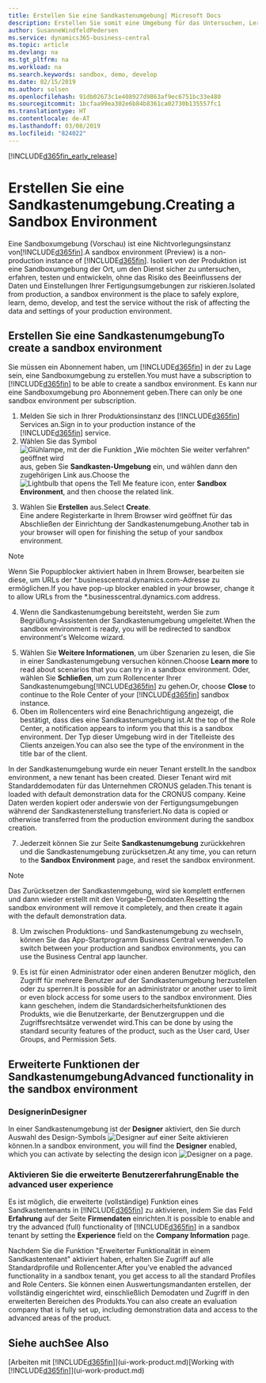 ```yaml
---
title: Erstellen Sie eine Sandkastenumgebung| Microsoft Docs
description: Erstellen Sie somit eine Umgebung für das Untersuchen, Lernen, Entwickeln und Testen.
author: SusanneWindfeldPedersen
ms.service: dynamics365-business-central
ms.topic: article
ms.devlang: na
ms.tgt_pltfrm: na
ms.workload: na
ms.search.keywords: sandbox, demo, develop
ms.date: 02/15/2019
ms.author: solsen
ms.openlocfilehash: 91db02673c1e408927d9863af9ec6751bc33e480
ms.sourcegitcommit: 1bcfaa99ea302e6b84b8361ca02730b135557fc1
ms.translationtype: HT
ms.contentlocale: de-AT
ms.lasthandoff: 03/08/2019
ms.locfileid: "824022"
---
```

[!INCLUDE[d365fin_early_release](includes/d365fin_early_release.md.md)]

# <a name="creating-a-sandbox-environment"></a><span data-ttu-id="5f3eb-103">Erstellen Sie eine Sandkastenumgebung.</span><span class="sxs-lookup"><span data-stu-id="5f3eb-103">Creating a Sandbox Environment</span></span>
<span data-ttu-id="5f3eb-104">Eine Sandboxumgebung (Vorschau) ist eine Nichtvorlegungsinstanz von[!INCLUDE[d365fin](includes/d365fin_md.md)].</span><span class="sxs-lookup"><span data-stu-id="5f3eb-104">A sandbox environment (Preview) is a non-production instance of [!INCLUDE[d365fin](includes/d365fin_md.md)].</span></span> <span data-ttu-id="5f3eb-105">Isoliert von der Produktion ist eine Sandboxumgebung der Ort, um den Dienst sicher zu untersuchen, erfahren, testen und entwickeln, ohne das Risiko des Beeinflussens der Daten und Einstellungen Ihrer Fertigungsumgebungen zur riskieren.</span><span class="sxs-lookup"><span data-stu-id="5f3eb-105">Isolated from production, a sandbox environment is the place to safely explore, learn, demo, develop, and test the service without the risk of affecting the data and settings of your production environment.</span></span>

## <a name="to-create-a-sandbox-environment"></a><span data-ttu-id="5f3eb-106">Erstellen Sie eine Sandkastenumgebung</span><span class="sxs-lookup"><span data-stu-id="5f3eb-106">To create a sandbox environment</span></span>
<span data-ttu-id="5f3eb-107">Sie müssen ein Abonnement haben, um [!INCLUDE[d365fin](includes/d365fin_md.md)] in der zu Lage sein, eine Sandboxumgebung zu erstellen.</span><span class="sxs-lookup"><span data-stu-id="5f3eb-107">You must have a subscription to [!INCLUDE[d365fin](includes/d365fin_md.md)] to be able to create a sandbox environment.</span></span> <span data-ttu-id="5f3eb-108">Es kann nur eine Sandboxumgebung pro Abonnement geben.</span><span class="sxs-lookup"><span data-stu-id="5f3eb-108">There can only be one sandbox environment per subscription.</span></span>

1. <span data-ttu-id="5f3eb-109">Melden Sie sich in Ihrer Produktionsinstanz des [!INCLUDE[d365fin](includes/d365fin_md.md)] Services an.</span><span class="sxs-lookup"><span data-stu-id="5f3eb-109">Sign in to your production instance of the [!INCLUDE[d365fin](includes/d365fin_md.md)] service.</span></span>
2. <span data-ttu-id="5f3eb-110">Wählen Sie das Symbol ![Glühlampe, mit der die Funktion „Wie möchten Sie weiter verfahren“ geöffnet wird](media/ui-search/search_small.png "Wie möchten Sie weiter verfahren?") aus, geben Sie **Sandkasten-Umgebung** ein, und wählen dann den zugehörigen Link aus.</span><span class="sxs-lookup"><span data-stu-id="5f3eb-110">Choose the ![Lightbulb that opens the Tell Me feature](media/ui-search/search_small.png "Tell me what you want to do") icon, enter **Sandbox Environment**, and then choose the related link.</span></span>
<!-- ![Sandbox Environment Setup](./media/across-sandbox/sandbox-environment-setup.png) -->
3. <span data-ttu-id="5f3eb-111">Wählen Sie **Erstellen** aus.</span><span class="sxs-lookup"><span data-stu-id="5f3eb-111">Select **Create**.</span></span>  
  <span data-ttu-id="5f3eb-112">Eine andere Registerkarte in Ihrem Browser wird geöffnet für das Abschließen der Einrichtung der Sandkastenumgebung.</span><span class="sxs-lookup"><span data-stu-id="5f3eb-112">Another tab in your browser will open for finishing the setup of your sandbox environment.</span></span>
> [!NOTE]  
>  <span data-ttu-id="5f3eb-113">Wenn Sie Popupblocker aktiviert haben in Ihrem Browser, bearbeiten sie diese, um URLs der \*.businesscentral.dynamics.com-Adresse zu ermöglichen.</span><span class="sxs-lookup"><span data-stu-id="5f3eb-113">If you have pop-up blocker enabled in your browser, change it to allow URLs from the \*.businesscentral.dynamics.com address.</span></span>   

4. <span data-ttu-id="5f3eb-114">Wenn die Sandkastenumgebung bereitsteht, werden Sie zum Begrüßung-Assistenten der Sandkastenumgebung umgeleitet.</span><span class="sxs-lookup"><span data-stu-id="5f3eb-114">When the sandbox environment is ready, you will be redirected to sandbox environment's Welcome wizard.</span></span>
<!-- ![Sandbox Welcome Wizard](./media/across-sandbox/sandbox-wizard.png) -->

5. <span data-ttu-id="5f3eb-115">Wählen Sie **Weitere Informationen**, um über Szenarien zu lesen, die Sie in einer Sandkastenumgebung versuchen können.</span><span class="sxs-lookup"><span data-stu-id="5f3eb-115">Choose **Learn more** to read about scenarios that you can try in a sandbox environment.</span></span> <span data-ttu-id="5f3eb-116">Oder, wählen Sie **Schließen**, um zum Rollencenter Ihrer Sandkastenumgebung[!INCLUDE[d365fin](includes/d365fin_md.md)] zu gehen.</span><span class="sxs-lookup"><span data-stu-id="5f3eb-116">Or, choose **Close** to continue to the Role Center of your [!INCLUDE[d365fin](includes/d365fin_md.md)] sandbox instance.</span></span>
6. <span data-ttu-id="5f3eb-117">Oben im Rollencenters wird eine Benachrichtigung angezeigt, die bestätigt, dass dies eine Sandkastenumgebung ist.</span><span class="sxs-lookup"><span data-stu-id="5f3eb-117">At the top of the Role Center, a notification appears to inform you that this is a sandbox environment.</span></span> <span data-ttu-id="5f3eb-118">Der Typ dieser Umgebung wird in der Titelleiste des Clients anzeigen.</span><span class="sxs-lookup"><span data-stu-id="5f3eb-118">You can also see the type of the environment in the title bar of the client.</span></span>
<!-- ![Sandbox RoleCenter Notification](./media/across-sandbox/sandbox-rolecenter-notification.png) --> 
<span data-ttu-id="5f3eb-119">In der Sandkastenumgebung wurde ein neuer Tenant erstellt.</span><span class="sxs-lookup"><span data-stu-id="5f3eb-119">In the sandbox environment, a new tenant has been created.</span></span> <span data-ttu-id="5f3eb-120">Dieser Tenant wird mit Standarddemodaten für das Unternehmen CRONUS geladen.</span><span class="sxs-lookup"><span data-stu-id="5f3eb-120">This tenant is loaded with default demonstration data for the CRONUS company.</span></span> <span data-ttu-id="5f3eb-121">Keine Daten werden kopiert oder anderswie von der Fertigungsumgebungen während der Sandkastenerstellung transferiert.</span><span class="sxs-lookup"><span data-stu-id="5f3eb-121">No data is copied or otherwise transferred from the production environment during the sandbox creation.</span></span>

7. <span data-ttu-id="5f3eb-122">Jederzeit können Sie zur Seite **Sandkastenumgebung** zurückkehren und die Sandkastenumgebung zurücksetzen.</span><span class="sxs-lookup"><span data-stu-id="5f3eb-122">At any time, you can return to the **Sandbox Environment** page, and reset the sandbox environment.</span></span>
> [!NOTE]  
>  <span data-ttu-id="5f3eb-123">Das Zurücksetzen der Sandkastenmgebung, wird sie komplett entfernen und dann wieder erstellt mit den Vorgabe-Demodaten.</span><span class="sxs-lookup"><span data-stu-id="5f3eb-123">Resetting the sandbox environment will remove it completely, and then create it again with the default demonstration data.</span></span>  

8. <span data-ttu-id="5f3eb-124">Um zwischen Produktions- und Sandkastenumgebung zu wechseln, können Sie das App-Startprogramm Business Central verwenden.</span><span class="sxs-lookup"><span data-stu-id="5f3eb-124">To switch between your production and sandbox environments, you can use the Business Central app launcher.</span></span>
<!-- ![Sandbox Dynamics365 Menu](./media/across-sandbox/sandbox-dynamics365-menu.png) -->

9. <span data-ttu-id="5f3eb-125">Es ist für einen Administrator oder einen anderen Benutzer möglich, den Zugriff für mehrere Benutzer auf der Sandkastenumgebung herzustellen oder zu sperren.</span><span class="sxs-lookup"><span data-stu-id="5f3eb-125">It is possible for an administrator or another user to limit or even block access for some users to the sandbox environment.</span></span> <span data-ttu-id="5f3eb-126">Dies kann geschehen, indem die Standardsicherheitsfunktionen des Produkts, wie die Benutzerkarte, der Benutzergruppen und die Zugriffsrechtsätze verwendet wird.</span><span class="sxs-lookup"><span data-stu-id="5f3eb-126">This can be done by using the standard security features of the product, such as the User card, User Groups, and Permission Sets.</span></span>

<!-- ![Sandbox Permission Sets](./media/across-sandbox/sandbox-permission-sets.png) -->

## <a name="advanced-functionality-in-the-sandbox-environment"></a><span data-ttu-id="5f3eb-127">Erweiterte Funktionen der Sandkastenumgebung</span><span class="sxs-lookup"><span data-stu-id="5f3eb-127">Advanced functionality in the sandbox environment</span></span>
### <a name="designer"></a><span data-ttu-id="5f3eb-128">Designerin</span><span class="sxs-lookup"><span data-stu-id="5f3eb-128">Designer</span></span>
<span data-ttu-id="5f3eb-129">In einer Sandkastenumgebung ist der **Designer** aktiviert, den Sie durch Auswahl des Design-Symbols ![Designer](./media/across-sandbox/sandbox-inclient-design-icon.png) auf einer Seite aktivieren können.</span><span class="sxs-lookup"><span data-stu-id="5f3eb-129">In a sandbox environment, you will find the **Designer** enabled, which you can activate by selecting the design icon ![Designer](./media/across-sandbox/sandbox-inclient-design-icon.png) on a page.</span></span>

<!-- ![In-client Designer](./media/across-sandbox/sandbox-inclient-designer.png) -->

### <a name="enable-the-advanced-user-experience"></a><span data-ttu-id="5f3eb-130">Aktivieren Sie die erweiterte Benutzererfahrung</span><span class="sxs-lookup"><span data-stu-id="5f3eb-130">Enable the advanced user experience</span></span>
<span data-ttu-id="5f3eb-131">Es ist möglich, die erweiterte (vollständige) Funktion eines Sandkastentenants in [!INCLUDE[d365fin](includes/d365fin_md.md)] zu aktivieren, indem Sie das Feld **Erfahrung** auf der Seite **Firmendaten** einrichten.</span><span class="sxs-lookup"><span data-stu-id="5f3eb-131">It is possible to enable and try the advanced (full) functionality of [!INCLUDE[d365fin](includes/d365fin_md.md)] in a sandbox tenant by setting the **Experience** field on the **Company Information** page.</span></span>

<!-- ![Sandbox Environment Advanced](./media/across-sandbox/sandbox-advanced.png) -->

<!-- ![Sandbox Production](./media/across-sandbox/sandbox-production.png) -->

<span data-ttu-id="5f3eb-132">Nachdem Sie die Funktion "Erweiterter Funktionalität in einem Sandkastentenant" aktiviert haben, erhalten Sie Zugriff auf alle Standardprofile und Rollencenter.</span><span class="sxs-lookup"><span data-stu-id="5f3eb-132">After you’ve enabled the advanced functionality in a sandbox tenant, you get access to all the standard Profiles and Role Centers.</span></span> <span data-ttu-id="5f3eb-133">Sie können einen Auswertungsmandanten erstellen, der vollständig eingerichtet wird, einschließlich Demodaten und Zugriff in den erweiterten Bereichen des Produkts.</span><span class="sxs-lookup"><span data-stu-id="5f3eb-133">You can also create an evaluation company that is fully set up, including demonstration data and access to the advanced areas of the product.</span></span>

<!-- ![Sandbox New Company](./media/across-sandbox/sandbox-newcompany.png) -->


## <a name="see-also"></a><span data-ttu-id="5f3eb-134">Siehe auch</span><span class="sxs-lookup"><span data-stu-id="5f3eb-134">See Also</span></span>
<span data-ttu-id="5f3eb-135">[Arbeiten mit [!INCLUDE[d365fin](includes/d365fin_md.md)]](ui-work-product.md)</span><span class="sxs-lookup"><span data-stu-id="5f3eb-135">[Working with [!INCLUDE[d365fin](includes/d365fin_md.md)]](ui-work-product.md)</span></span>  

